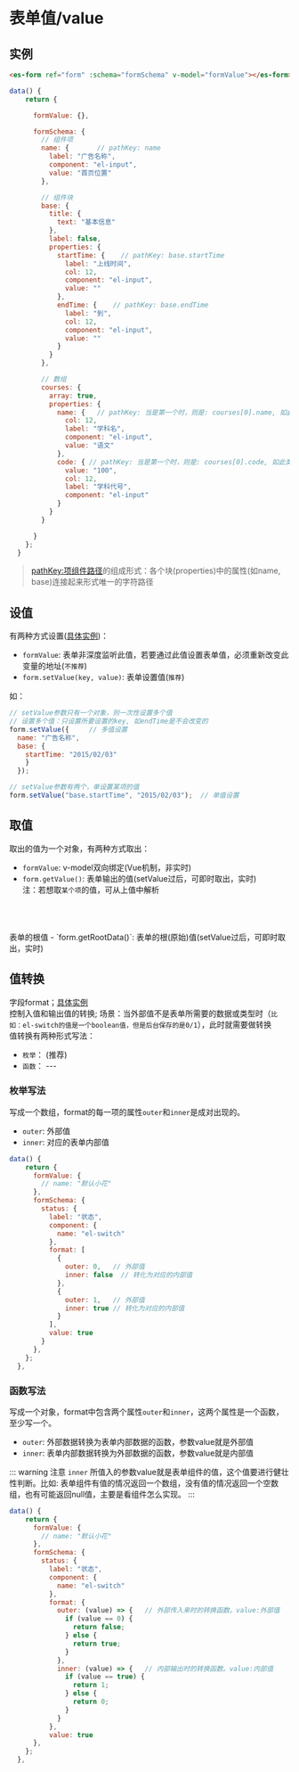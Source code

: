 # 表单值/value

## 实例
```html
<es-form ref="form" :schema="formSchema" v-model="formValue"></es-form>
```
```js
data() {
    return {

      formValue: {},

      formSchema: {
        // 组件项
        name: {       // pathKey: name
          label: "广告名称",
          component: "el-input",
          value: "首页位置"
        },

        // 组件块
        base: {
          title: {
            text: "基本信息"
          },
          label: false,
          properties: {
            startTime: {    // pathKey: base.startTime
              label: "上线时间",
              col: 12,
              component: "el-input",
              value: ""
            },
            endTime: {    // pathKey: base.endTime
              label: "到",
              col: 12,
              component: "el-input",
              value: ""
            }
          }
        },

        // 数组
        courses: {
          array: true,
          properties: {
            name: {   // pathKey: 当是第一个时，则是: courses[0].name, 如此类推
              col: 12,
              label: "学科名",
              component: "el-input",
              value: "语文"
            },
            code: { // pathKey: 当是第一个时，则是: courses[0].code, 如此类推
              value: "100",
              col: 12,
              label: "学科代号",
              component: "el-input"
            }
          }
        }

      }
    };
  }
```
>[pathKey:项组件路径](./explain.md#项组件路径)的组成形式：各个块(properties)中的属性(如name, base)连接起来形式唯一的字符路径

## 设值
有两种方式设置([具体实例](https://chengaohe45.github.io/vue-easy-form-docs/demo/#/value))：
- `formValue`: 表单非深度监听此值，若要通过此值设置表单值，必须重新改变此变量的地址(`不推荐`)
- `form.setValue(key, value)`: 表单设置值(`推荐`)

如：
```js
// setValue参数只有一个对象，则一次性设置多个值
// 设置多个值：只设置所要设置的key, 如endTime是不会改变的
form.setValue({     // 多值设置
  name: "广告名称", 
  base: {
    startTime: "2015/02/03"
    }
  });

// setValue参数有两个，单设置某项的值
form.setValue("base.startTime", "2015/02/03");  // 单值设置
```

## 取值
取出的值为一个对象，有两种方式取出：

- `formValue`: v-model双向绑定(Vue机制，非实时)
- `form.getValue()`: 表单输出的值(setValue过后，可即时取出，实时)<br />
注：若想取`某个项`的值，可从上值中解析
<br />
<br />
<br />
表单的根值
- `form.getRootData()`: 表单的根(原始)值(setValue过后，可即时取出，实时)

## 值转换
字段format；[具体实例](https://chengaohe45.github.io/vue-easy-form-docs/demo/#/format)<br/>
控制入值和输出值的转换; 场景：当外部值不是表单所需要的数据或类型时（`比如：el-switch的值是一个boolean值，但是后台保存的是0/1`），此时就需要做转换<br/>
值转换有两种形式写法：
- `枚举`： (推荐)
- `函数`： ---

### 枚举写法

写成一个数组，format的每一项的属性`outer`和`inner`是成对出现的。

- `outer`: 外部值
- `inner`: 对应的表单内部值

```js
data() {
    return {
      formValue: {
        // name: "默认小花"
      },
      formSchema: {
        status: {
          label: "状态",
          component: {
            name: "el-switch"
          },
          format: [
            {
              outer: 0,   // 外部值
              inner: false  // 转化为对应的内部值
            },
            {
              outer: 1,   // 外部值
              inner: true // 转化为对应的内部值
            }
          ],
          value: true
        }
      },
    };
  },
```

### 函数写法

写成一个对象，format中包含两个属性`outer`和`inner`，这两个属性是一个函数，至少写一个。
- `outer`: 外部数据转换为表单内部数据的函数，参数value就是外部值
- `inner`: 表单内部数据转换为外部数据的函数，参数value就是内部值

::: warning 注意
`inner` 所值入的参数value就是表单组件的值，这个值要进行健壮性判断。比如: 表单组件有值的情况返回一个数组，没有值的情况返回一个空数组，也有可能返回null值，主要是看组件怎么实现。
:::

```js
data() {
    return {
      formValue: {
        // name: "默认小花"
      },
      formSchema: {
        status: {
          label: "状态",
          component: {
            name: "el-switch"
          },
          format: {
            outer: (value) => {   // 外部传入来时的转换函数。value:外部值
              if (value == 0) {
                return false;
              } else {
                return true;
              }
            },
            inner: (value) => {   // 内部输出时的转换函数。value:内部值
              if (value == true) {
                return 1;
              } else {
                return 0;
              }
            }
          },
          value: true
      },
    };
  },
```

